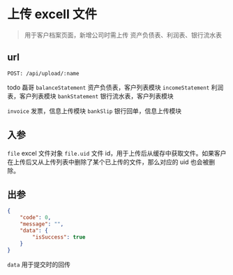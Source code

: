 # 上传 excell 文件

> 用于客户档案页面，新增公司时需上传 资产负债表、利润表、银行流水表

## url

```
POST: /api/upload/:name
```

todo 磊哥
`balanceStatement` 资产负债表，客户列表模块
`incomeStatement` 利润表，客户列表模块
`bankStatement` 银行流水表，客户列表模块

`invoice` 发票，信息上传模块
`bankSlip` 银行回单，信息上传模块

## 入参

`file` excel 文件对象
`file.uid` 文件 id，用于上传后从缓存中获取文件。如果客户在上传后又从上传列表中删除了某个已上传的文件，那么对应的 uid 也会被删除。

## 出参

```json
{
    "code": 0,
    "message": "",
    "data": {
        "isSuccess": true
    }
}
```

`data` 用于提交时的回传
